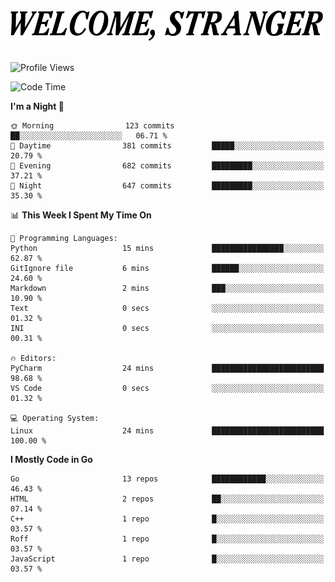 <div>
  <picture>
    <source media="(prefers-color-scheme: dark)" srcset="./headers/welcome_white.png">
    <img alt="WELCOME, STRANGER" src="./headers/welcome.png" width="500">
  </picture>
</div>

<br>

![Profile Views](https://komarev.com/ghpvc/?username=darleet&color=blue)

<!--START_SECTION:waka-->
![Code Time](http://img.shields.io/badge/Code%20Time-201%20hrs%2012%20mins-blue)

**I'm a Night 🦉** 

```text
🌞 Morning                123 commits         ██░░░░░░░░░░░░░░░░░░░░░░░   06.71 % 
🌆 Daytime                381 commits         █████░░░░░░░░░░░░░░░░░░░░   20.79 % 
🌃 Evening                682 commits         █████████░░░░░░░░░░░░░░░░   37.21 % 
🌙 Night                  647 commits         █████████░░░░░░░░░░░░░░░░   35.30 % 
```


📊 **This Week I Spent My Time On** 

```text
💬 Programming Languages: 
Python                   15 mins             ████████████████░░░░░░░░░   62.87 % 
GitIgnore file           6 mins              ██████░░░░░░░░░░░░░░░░░░░   24.60 % 
Markdown                 2 mins              ███░░░░░░░░░░░░░░░░░░░░░░   10.90 % 
Text                     0 secs              ░░░░░░░░░░░░░░░░░░░░░░░░░   01.32 % 
INI                      0 secs              ░░░░░░░░░░░░░░░░░░░░░░░░░   00.31 % 

🔥 Editors: 
PyCharm                  24 mins             █████████████████████████   98.68 % 
VS Code                  0 secs              ░░░░░░░░░░░░░░░░░░░░░░░░░   01.32 % 

💻 Operating System: 
Linux                    24 mins             █████████████████████████   100.00 % 
```

**I Mostly Code in Go** 

```text
Go                       13 repos            ████████████░░░░░░░░░░░░░   46.43 % 
HTML                     2 repos             ██░░░░░░░░░░░░░░░░░░░░░░░   07.14 % 
C++                      1 repo              █░░░░░░░░░░░░░░░░░░░░░░░░   03.57 % 
Roff                     1 repo              █░░░░░░░░░░░░░░░░░░░░░░░░   03.57 % 
JavaScript               1 repo              █░░░░░░░░░░░░░░░░░░░░░░░░   03.57 % 
```




<!--END_SECTION:waka-->
